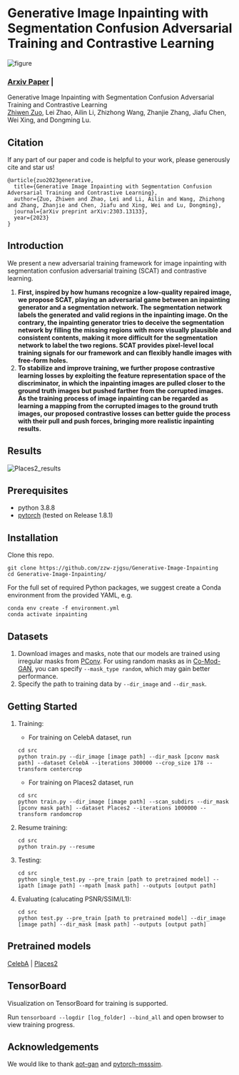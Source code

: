 # Generative Image Inpainting with Segmentation Confusion Adversarial Training and Contrastive Learning
![figure](https://github.com/zzw-zjgsu/Generative-Image-Inpainting/blob/main/docs/framework.PNG?raw=true)
### [Arxiv Paper](https://arxiv.org/abs/2303.13133) | 

Generative Image Inpainting with Segmentation Confusion Adversarial Training and Contrastive Learning<br>
[Zhiwen Zuo](https://scholar.google.com/citations?user=ZDJKCGoAAAAJ&hl=en),  Lei Zhao, Ailin Li, Zhizhong Wang, Zhanjie Zhang, Jiafu Chen, Wei Xing, and Dongming Lu.<br>


<!-- ------------------------------------------------ -->
## Citation
If any part of our paper and code is helpful to your work, 
please generously cite and star us!

```
@article{zuo2023generative,
  title={Generative Image Inpainting with Segmentation Confusion Adversarial Training and Contrastive Learning},
  author={Zuo, Zhiwen and Zhao, Lei and Li, Ailin and Wang, Zhizhong and Zhang, Zhanjie and Chen, Jiafu and Xing, Wei and Lu, Dongming},
  journal={arXiv preprint arXiv:2303.13133},
  year={2023}
}
```


<!-- ---------------------------------------------------- -->
## Introduction 
We present a new adversarial training framework for image inpainting with segmentation confusion adversarial training (SCAT) and contrastive learning. 
1) **First, inspired by how humans recognize a low-quality repaired image, we propose SCAT, playing an adversarial game between an inpainting generator and a segmentation network. The segmentation network labels the generated and valid regions in the inpainting image. On the contrary, the inpainting generator tries to deceive the segmentation network by filling the missing regions with more visually plausible and consistent contents, making it more difficult for the segmentation network to label the two regions. SCAT provides pixel-level local training signals for our framework and can flexibly handle images with free-form holes.** 
2) **To stabilize and improve training, we further propose contrastive learning losses by exploiting the feature representation space of the discriminator, in which the inpainting images are pulled closer to the ground truth images but pushed farther from the corrupted images. As the training process of image inpainting can be regarded as learning a mapping from the corrupted images to the ground truth images, our proposed contrastive losses can better guide the process with their pull and push forces, bringing more realistic inpainting results.**

<!-- ------------------------------------------------ -->
## Results
![Places2_results](https://github.com/zzw-zjgsu/Generative-Image-Inpainting/blob/main/docs/places2_results.PNG?raw=true)

<!-- -------------------------------- -->
## Prerequisites 
* python 3.8.8
* [pytorch](https://pytorch.org/) (tested on Release 1.8.1)

<!-- --------------------------------- -->
## Installation 

Clone this repo.

```
git clone https://github.com/zzw-zjgsu/Generative-Image-Inpainting
cd Generative-Image-Inpainting/
```

For the full set of required Python packages, we suggest create a Conda environment from the provided YAML, e.g.

```
conda env create -f environment.yml 
conda activate inpainting
```

<!-- --------------------------------- -->
## Datasets 

1. Download images and masks, note that our models are trained using irregular masks from [PConv](https://github.com/NVIDIA/partialconv). For using random masks as in [Co-Mod-GAN](https://github.com/zsyzzsoft/co-mod-gan), you can specify `--mask_type random`, which may gain better performance.
2. Specify the path to training data by `--dir_image` and `--dir_mask`.


<!-- -------------------------------------------------------- -->
## Getting Started

1. Training: 
    * For training on CelebA dataset, run 
    ```
    cd src 
    python train.py --dir_image [image path] --dir_mask [pconv mask path] --dataset CelebA --iterations 300000 --crop_size 178 --transform centercrop
    ```
    * For training on Places2 dataset, run 
    ```
    cd src 
    python train.py --dir_image [image path] --scan_subdirs --dir_mask [pconv mask path] --dataset Places2 --iterations 1000000 --transform randomcrop
    
    ```

2. Resume training:
    ```
    cd src
    python train.py --resume 
    ```
3. Testing:
    ```
    cd src 
    python single_test.py --pre_train [path to pretrained model] --ipath [image path] --mpath [mask path] --outputs [output path]
    ```
4. Evaluating (calucating PSNR/SSIM/L1):
    ```
    cd src 
    python test.py --pre_train [path to pretrained model] --dir_image [image path] --dir_mask [mask path] --outputs [output path]
    ```

<!-- ------------------------------------------------------------------- -->
## Pretrained models
[CelebA](https://drive.google.com/file/d/1DGbRu9ucX6zRVKz4psL3RiwwiY2_Awx5/view?usp=share_link) |
[Places2](https://drive.google.com/file/d/165ej_2Dd8L7_9Xa1EOSxTXs4BT1rJ3q6/view?usp=share_link)

<!-- ------------------------ -->
## TensorBoard
Visualization on TensorBoard for training is supported. 

Run `tensorboard --logdir [log_folder] --bind_all` and open browser to view training progress. 



<!-- ------------------------ -->
## Acknowledgements

We would like to thank [aot-gan](https://github.com/researchmm/AOT-GAN-for-Inpainting) and [pytorch-msssim](https://github.com/VainF/pytorch-msssim). 

